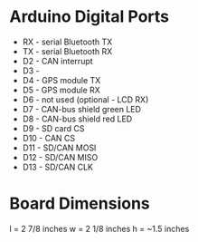 
Arduino Digital Ports
=====================
* RX - serial Bluetooth TX
* TX - serial Bluetooth RX
* D2 - CAN interrupt
* D3 -
* D4 - GPS module TX
* D5 - GPS module RX
* D6 - not used (optional - LCD RX)
* D7 - CAN-bus shield green LED
* D8 - CAN-bus shield red LED
* D9 - SD card CS
* D10 - CAN CS
* D11 - SD/CAN MOSI
* D12 - SD/CAN MISO
* D13 - SD/CAN CLK

Board Dimensions
================
l = 2 7/8 inches
w = 2 1/8 inches
h = ~1.5 inches
